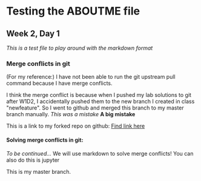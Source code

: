# Testing the ABOUTME file
## Week 2, Day 1

*This is a test file to play around with the markdown format*

### Merge conflicts in git

(For my reference:) I have not been able to run the git upstream pull command because I have merge conflicts.

I think the merge conflict is because when I pushed my lab solutions to git after W1D2, I accidentally pushed them to the new branch I created in class "newfeature". So I went to github and merged this branch to my master branch manually.
*This was a mistake*
**A big mistake**

This is a link to my forked repo on github:
[Find link here](https://github.com/ksaslow/data-pt-ber-08-20)

#### Solving merge conflicts in git:

*To be continued...*
We will use markdown to solve merge conflicts! You can also do this is jupyter

This is my master branch. 

